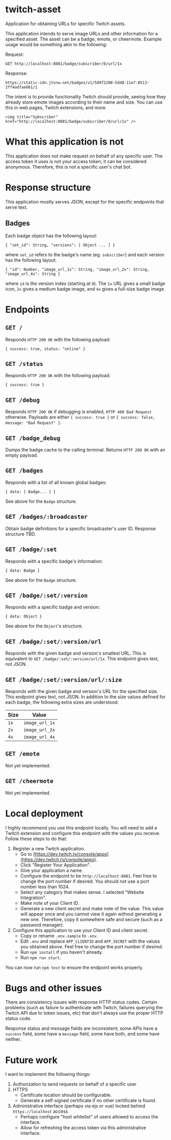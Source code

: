 # twitch-asset

Application for obtaining URLs for specific Twitch assets.

This application intends to serve image URLs and other information for a specified asset. The asset can be a badge, emote, or cheermote. Example usage would be something akin to the following:

Request:

```
GET http://localhost:8081/badge/subscriber/0/url/1x
```

Response:

```
https://static-cdn.jtvnw.net/badges/v1/5d9f2208-5dd8-11e7-8513-2ff4adfae661/1
```

The intent is to provide functionality Twitch should provide, seeing how they already store emote images according to their name and size. You can use this in web pages, Twitch extensions, and more.

```
<img title="Subscriber" href="http://localhost:8081/badge/subscriber/0/url/1x" />
```

# What this application is not

This application does not make request on behalf of any specific user. The access token it uses is not _your_ access token; it can be considered anonymous. Therefore, this is not a specific user's chat bot.

# Response structure

This application mostly serves JSON, except for the specific endpoints that serve text.

## Badges

Each badge object has the following layout:

```
{ "set_id": String, "versions": [ Object ... ] }
```

where `set_id` refers to the badge's name (eg. `subscriber`) and each version has the following layout:

```
{ "id": Number, "image_url_1x": String, "image_url_2x": String, "image_url_4x": String }
```

where `id` is the version index (starting at `0`). The `1x` URL gives a small badge icon, `2x` gives a medium badge image, and `4x` gives a full-size badge image.

# Endpoints

## `GET /`

Responds `HTTP 200 OK` with the following payload:

```
{ success: true, status: "online" }
```

## `GET /status`

Responds `HTTP 200 OK` with the following payload:

```
{ success: true }
```

## `GET /debug`

Responds `HTTP 200 OK` if debugging is enabled, `HTTP 400 Bad Request` otherwise. Payloads are either `{ success: true }` or `{ success: false, message: "Bad Request" }`.

## `GET /badge_debug`

Dumps the badge cache to the calling terminal. Returns `HTTP 200 OK` with an empty payload.

## `GET /badges`

Responds with a list of all known global badges:

```
{ data: [ Badge... ] }
```

See above for the `Badge` structure.

## `GET /badges/:broadcaster`

Obtain badge definitions for a specific broadcaster's user ID. Response structure TBD.

## `GET /badge/:set`

Responds with a specific badge's information:

```
{ data: Badge }
```

See above for the `Badge` structure.

## `GET /badge/:set/:version`

Responds with a specific badge and version:

```
{ data: Object }
```

See above for the `Object`'s structure.

## `GET /badge/:set/:version/url`

Responds with the given badge and version's smallest URL. This is equivalent to `GET /badge/:set/:version/url/1x`. This endpoint gives text, not JSON.

## `GET /badge/:set/:version/url/:size`

Responds with the given badge and version's URL for the specified size. This endpoint gives text, not JSON. In addition to the size values defined for each badge, the following extra sizes are understood:

| Size | Value          |
| ---- | -------------- |
| `1x` | `image_url_1x` |
| `2x` | `image_url_2x` |
| `4x` | `image_url_4x` |

## `GET /emote`

Not yet implemented.

## `GET /cheermote`

Not yet implemented.

# Local deployment

I highly recommend you use this endpoint locally. You will need to add a Twitch extension and configure this endpoint with the values you receive. Follow these steps to do that:

1. Register a new Twitch application.
   - Go to [https://dev.twitch.tv/console/apps](https://dev.twitch.tv/console/apps).
   - Click "Register Your Application".
   - Give your application a name.
   - Configure the endpoint to be `http://localhost:8081`. Feel free to change the port number if desired. You should not use a port number less than 1024.
   - Select any category that makes sense. I selected "Website Integration".
   - Make note of your Client ID.
   - Generate a new client secret and make note of the value. This value will appear once and you cannot view it again without generating a new one. Therefore, copy it somewhere safe and secure (such as a password manager).
2. Configure this application to use your Client ID and client secret.
   - Copy or rename `.env.sample` to `.env`.
   - Edit `.env` and replace `APP_CLIENTID` and `APP_SECRET` with the values you obtained above. Feel free to change the port number if desired.
   - Run `npm install` if you haven't already.
   - Run `npm run start`.

You can now run `npm test` to ensure the endpoint works properly.

# Bugs and other issues

There are consistency issues with response HTTP status codes. Certain problems (such as failure to authenticate with Twitch, failures querying the Twitch API due to token issues, etc) that don't always use the proper HTTP status code.

Response status and message fields are inconsistent; some APIs have a `success` field, some have a `message` field, some have both, and some have neither.

# Future work

I want to implement the following things:

1. Authorization to send requests on behalf of a specific user
2. HTTPS
   - Certificate location should be configurable.
   - Generate a self-signed certificate if no other certificate is found.
3. Administrative interface (perhaps via ejs or vue) locked behind `https://localhost` access
   - Perhaps configure "host whitelist" of users allowed to access the interface.
   - Allow for refreshing the access token via this administrative interface.

